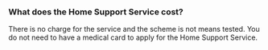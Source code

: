 ###  What does the Home Support Service cost?

There is no charge for the service and the scheme is not means tested. You do
not need to have a medical card to apply for the Home Support Service.
